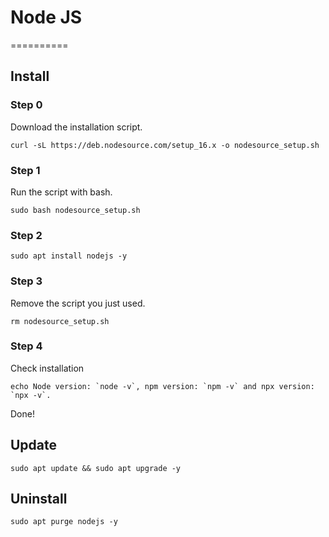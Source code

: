 # Node JS

==========

## Install

### Step 0

Download the installation script.

```
curl -sL https://deb.nodesource.com/setup_16.x -o nodesource_setup.sh
```

### Step 1

Run the script with bash.

```
sudo bash nodesource_setup.sh
```

### Step 2

```
sudo apt install nodejs -y
```

### Step 3

Remove the script you just used.

```
rm nodesource_setup.sh
```

### Step 4

Check installation

```
echo Node version: `node -v`, npm version: `npm -v` and npx version: `npx -v`.
```

Done!

## Update

```
sudo apt update && sudo apt upgrade -y
```

## Uninstall

```
sudo apt purge nodejs -y
```
